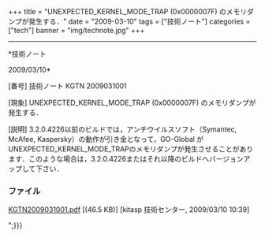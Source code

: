 ﻿+++
title = "UNEXPECTED_KERNEL_MODE_TRAP (0x0000007F) のメモリダンプが発生する．"
date = "2009-03-10"
tags = ["技術ノート"]
categories = ["tech"]
banner = "img/technote.jpg"
+++

-----------------------------------------------------------------------------------------------------------------------------

*技術ノート

2009/03/10*


[番号]
技術ノート KGTN 2009031001

[現象]
UNEXPECTED_KERNEL_MODE_TRAP (0x0000007F) のメモリダンプが発生する．

[説明]
3.2.0.4226以前のビルドでは，アンチウイルスソフト（Symantec, McAfee,
Kaspersky）の動作が引き金となって，GO-Global
がUNEXPECTED_KERNEL_MODE_TRAPのメモリダンプが発生させることがあります．このような場合は，3.2.0.4226またはそれ以降のビルドへバージョンアップして下さい．


### ファイル

 
 


[KGTN2009031001.pdf](http://techreport.kitasp.net/attachments/download/1/KGTN2009031001.pdf)
 [(46.5 KB)] [kitasp 技術センター, 2009/03/10
10:39]


 


";}}}
